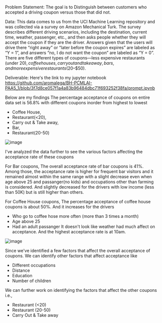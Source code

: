 Problem Statement:
The goal is to Distinguish between customers who accepted a driving coupon versus those that did not.

Data:
This data comes to us from the UCI Machine Learning repository and was collected via a survey on Amazon Mechanical Turk. The survey describes different driving scenarios, including the destination, current time, weather, passenger, etc., and then asks people whether they will accept the coupon if they are the driver. Answers given that the users will drive there “right away” or “later before the coupon expires” are labeled as “Y = 1”, and answers “no, I do not want the coupon” are labeled as “Y = 0”. There are five different types of coupons—less expensive restaurants (under $20), coffee houses, carry out and take away, bars, and more expensive restaurants ($20–$50).

Deliverable:
Here's the link to my jupyter notebook
https://github.com/aromalega/BH-PCMLAI-PAA5_1/blob/3f7d8ce057f1a4a83b96484dbc71f693252f38fa/prompt.ipynb

Below are my findings
The percentage acceptance of coupons on entire data set is 56.8% with different coupons inorder from highest to lowest   
   - Coffee House, 
   - Restaurant(<20), 
   - Carry out & Take away, 
   - Bar, 
   - Restaurant(20-50)
     
![image](https://github.com/user-attachments/assets/e05d0a95-8f4a-45be-8b5b-509e1e8f2b0d)


I've analyzed the data further to see the various factors affecting the acceptance rate of these coupons

For Bar coupons,
The overall acceptance rate of bar coupons is 41%.
Among those, the acceptance rate is higher for frequent bar visitors and it remained almost within the same range with a slight decrease even when age above 25 and passanger(no kids) and occupations other than farming is considered. And slightly decreased for the drivers with low income (less than 50K) but is still higher than others.

For Coffee House coupons,
The percentage acceptance of coffee house coupons is about 50%. And it increases for the drivers
- Who go to coffee hose more often (more than 3 times a month)
- Age above 25
- Had an adult passanger
It doesn't look like weather had much affect on acceptance.
And the highest acceptance rate is at 10am.

![image](https://github.com/user-attachments/assets/b2ba998b-462e-4aeb-b652-02e1fc8054b4)


Since we've identified a few factors that affect the overall acceptance of coupons.
We can identify other factors that affect acceptance like 
- Different occupations
- Distance
- Education
- Number of children

We can further work on identifying the factors that affect the other coupons i.e.,
- Restaurant (<20)
- Restaurant (20-50)
- Carry Out & Take away
